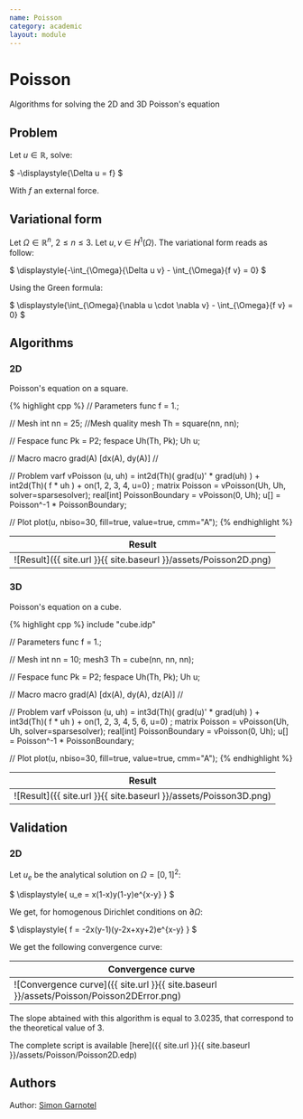 ```yaml
---
name: Poisson
category: academic
layout: module
---
```


# Poisson

Algorithms for solving the 2D and 3D Poisson's equation

## Problem

Let $u\in\mathbb{R}$, solve:

$
-\displaystyle{\Delta u = f}
$

With $f$ an external force.

## Variational form

Let $\Omega\in\mathbb{R}^n$, $2\leq n\leq3$. Let $u, v\in H^1(\Omega)$. The variational form reads as follow:

$
\displaystyle{-\int_{\Omega}{\Delta u v} - \int_{\Omega}{f v} = 0}
$

Using the Green formula:

$
\displaystyle{\int_{\Omega}{\nabla u \cdot \nabla v} - \int_{\Omega}{f v} = 0}
$


## Algorithms

### 2D

Poisson's equation on a square.

{% highlight cpp %}
// Parameters
func f = 1.;

// Mesh
int nn = 25;	//Mesh quality
mesh Th = square(nn, nn);

// Fespace
func Pk = P2;
fespace Uh(Th, Pk);
Uh u;

// Macro
macro grad(A) [dx(A), dy(A)] //

// Problem
varf vPoisson (u, uh)
	= int2d(Th)(
		  grad(u)' * grad(uh)
	)
	+ int2d(Th)(
		  f * uh
	)
	+ on(1, 2, 3, 4, u=0)
	;
matrix<real> Poisson = vPoisson(Uh, Uh, solver=sparsesolver);
real[int] PoissonBoundary = vPoisson(0, Uh);
u[] = Poisson^-1 * PoissonBoundary;

// Plot
plot(u, nbiso=30, fill=true, value=true, cmm="A");
{% endhighlight %}

|Result|
|--|
![Result]({{ site.url }}{{ site.baseurl }}/assets/Poisson2D.png)|


### 3D

Poisson's equation on a cube.

{% highlight cpp %}
include "cube.idp"

// Parameters
func f = 1.;

// Mesh
int nn = 10;
mesh3 Th = cube(nn, nn, nn);

// Fespace
func Pk = P2;
fespace Uh(Th, Pk);
Uh u;

// Macro
macro grad(A) [dx(A), dy(A), dz(A)] //

// Problem
varf vPoisson (u, uh)
	= int3d(Th)(
		  grad(u)' * grad(uh)
	)
	+ int3d(Th)(
		  f * uh
	)
	+ on(1, 2, 3, 4, 5, 6, u=0)
	;
matrix<real> Poisson = vPoisson(Uh, Uh, solver=sparsesolver);
real[int] PoissonBoundary = vPoisson(0, Uh);
u[] = Poisson^-1 * PoissonBoundary;

// Plot
plot(u, nbiso=30, fill=true, value=true, cmm="A");
{% endhighlight %}

|Result|
|--|
|![Result]({{ site.url }}{{ site.baseurl }}/assets/Poisson3D.png)|

## Validation

### 2D

Let $u_e$ be the analytical solution on $\Omega=[0,1]^2$:

$
\displaystyle{
	u_e = x(1-x)y(1-y)e^{x-y}
}
$

We get, for homogenous Dirichlet conditions on $\partial\Omega$:

$
\displaystyle{
	f = -2x(y-1)(y-2x+xy+2)e^{x-y}
}
$

We get the following convergence curve:

|Convergence curve|
|--|
|![Convergence curve]({{ site.url }}{{ site.baseurl }}/assets/Poisson/Poisson2DError.png)|

The slope abtained with this algorithm is equal to $3.0235$, that correspond to the theoretical value of $3$.

The complete script is available [here]({{ site.url }}{{ site.baseurl }}/assets/Poisson/Poisson2D.edp)

## Authors

Author: [Simon Garnotel](https://github.com/sgarnotel)
